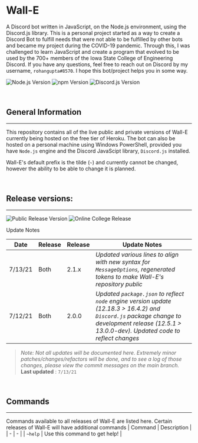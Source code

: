 # Wall-E
A Discord bot written in JavaScript, on the Node.js environment, using the Discord.js library. This is a personal project started as a way to create a Discord Bot to fulfill needs that were not able to be fulfilled by other bots and became my project during the COVID-19 pandemic. Through this, I was challenged to learn JavaScript and create a program that evolved to be used by the 700+ members of the Iowa State College of Engineering Discord. If you have any questions, feel free to reach out on Discord by my username, `rohangupta#8570`. I hope this bot/project helps you in some way.

![Node.js Version](https://img.shields.io/badge/Node.js-v._12.18.3-lightblue) ![npm Version](https://img.shields.io/badge/npm-v._6.14.6-lightblue) ![Discord.js Version](https://img.shields.io/badge/Discord.js-v._12.5.1-lightblue)

<br/>

## General Information
___
This repository contains all of the live public and private versions of Wall-E currently being hosted on the free tier of Heroku. The bot can also be hosted on a personal machine using Windows PowerShell, provided you have `Node.js` engine and the Discord JavaScipt library, `Discord.js` installed.

Wall-E's default prefix is the tilde (`~`) and currently cannot be changed, however the ability to be able to change it is planned.

<br/>

## Release versions:
___
![Public Release Version](https://img.shields.io/badge/Public_Release-v._2.1.1-lightgreen) ![Online College Release](https://img.shields.io/badge/Online_College_Release-v._2.1.1-lightgreen)

Update Notes

| Date | Release | Release | Update Notes |
| - | - | - | - |
| 7/13/21 | Both | 2.1.x | *Updated various lines to align with new syntax for `MessageOptions`, regenerated tokens to make Wall-E's repository public* |
| 7/12/21 | Both | 2.0.0 | *Updated `package.json` to reflect `node` engine version update (12.18.3 > 16.4.2) and `Discord.js` package change to development release (12.5.1 > 13.0.0-dev). Updated code to reflect changes*  |

>*Note: Not all updates will be documented here. Extremely minor patches/changes/refactors will be done, and to see a log of those changes, please view the commit messages on the main branch.*\
> **Last updated** : `7/13/21`

<br/>

## Commands
___
Commands available to all releases of Wall-E are listed here. Certain releases of Wall-E will have additional commands
| Command | Description |
| - | - |
| `~help` | Use this command to get help! |
